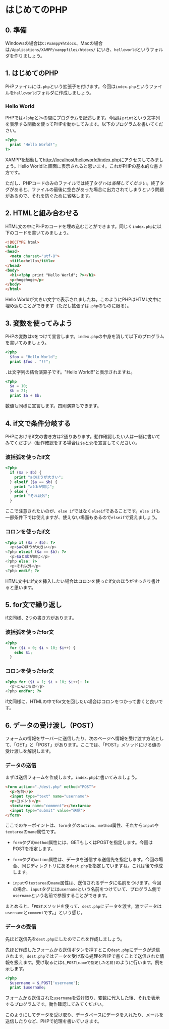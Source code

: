 # はじめてのPHP

## 0. 準備

Windowsの場合は`C:¥xampp¥htdocs`、Macの場合は`/Applications/XAMPP/xamppfiles/htdocs/`
にいき、`helloworld`というフォルダを作りましょう。


## 1. はじめてのPHP

PHPファイルには`.php`という拡張子を付けます。今回は`index.php`というファイルを`helloworld`フォルダに作成しましょう。

### Hello World

PHPでは`<?php`と`?>`の間にプログラムを記述します。今回は`print`という文字列を表示する関数を使ってPHPを動かしてみます。以下のプログラムを書いてください。

```php
<?php
  print "Hello World!";
?>
```

XAMPPを起動して[http://localhost/helloworld/index.php](http://localhost/helloworld/index.php)にアクセスしてみましょう。Hello World!と画面に表示されると思います。これがPHPの基本的な書き方です。

ただし、PHPコードのみのファイルでは終了タグ`?>`は*省略してください*。終了タグがあると、ファイルの最後に空白があった場合に出力されてしまうという問題があるので、それを防ぐために省略します。

## 2. HTMLと組み合わせる

HTML文の中にPHPのコードを埋め込むことができます。同じく`index.php`に以下のコードを書いてみましょう。

```html
<!DOCTYPE html>
<html>
<head>
  <meta charset="utf-8">
  <title>hello</title>
</head>
<body>
  <h1><?php print "Hello World"; ?></h1>
  <p>hogehoge</p>
</body>
</html>
```

Hello Worldが大きい文字で表示されましたね。このようにPHPはHTML文中に埋め込むことができます（ただし拡張子は`.php`のものに限る）。

## 3. 変数を使ってみよう

PHPの変数は`$`をつけて宣言します。`index.php`の中身を消して以下のプログラムを書いてみましょう。

```php
<?php
  $foo = "Hello World";
  print $foo . "!!";
```

`.`は文字列の結合演算子です。"Hello World!!"と表示されますね。

```php
<?php
  $a = 10;
  $b = 21;
  print $a + $b;
```

数値も同様に宣言します。四則演算もできます。

## 4. if文で条件分岐する

PHPにおけるif文の書き方は2通りあります。動作確認したい人は一緒に書いてみてください（動作確認をする場合は`$a`と`$b`を宣言してください）。

### 波括弧を使ったif文

```php
<?php
  if ($a > $b) {
    print "aのほうが大きい";
  } elseif ($a == $b) {
    print "aとbが同じ";
  } else {
    print "それ以外";
  }
```

ここで注意されたいのが、`else if`ではなく`elseif`であることです。`else if`も一部条件下では使えますが、使えない場面もあるので`elseif`で覚えましょう。

### コロンを使ったif文

```php
<?php if ($a > $b): ?>
  <p>$aのほうが大きい</p>
<?php elseif ($a == $b): ?>
  <p>$aと$bが同じ</p>
<?php else: ?>
  <p>それ以外</p>
<?php endif; ?>
```

HTML文中にif文を挿入したい場合はコロンを使ったif文のほうがすっきり書けると思います。

## 5. for文で繰り返し

if文同様、2つの書き方があります。

### 波括弧を使ったfor文

```php
<?php
  for ($i = 0; $i < 10; $i++) {
    echo $i;
  }
```

### コロンを使ったfor文

```php
<?php for ($i = 1; $i < 10; $i++): ?>
  <p>こんにちは</p>
<?php endfor; ?>
```

if文同様に、HTMLの中でfor文を回したい場合はコロンをつかって書くと良いです。

## 6. データの受け渡し（POST）

フォームの情報をサーバーに送信したり、次のページへ情報を受け渡す方法として、「GET」と「POST」があります。ここでは、「POST」メソッドにける値の受け渡しを解説します。

### データの送信

まずは送信フォームを作成します。`index.php`に書いてみましょう。

```html
<form action="./dest.php" method="POST">
  <p>名前</p>
  <input type="text" name="username">
  <p>コメント</p>
  <textarea name="comment"></textarea>
  <input type="submit" value="送信">
</form>
```

ここでのキーポイントは、`form`タグの`action`、`method`属性、それから`input`や`textarea`の`name`属性です。

- `form`タグの`method`属性には、GETもしくはPOSTを指定します。今回はPOSTを指定します。

- `form`タグの`action`属性は、データを送信する送信先を指定します。今回の場合、同じディレクトリにある`dest.php`を指定していますね。これは後で作成します。

- `input`や`textarea`の`name`属性は、送信されるデータに名前をつけます。今回の場合、`input`タグには`username`という名前をつけていて、プログラム側で`username`という名前で参照することができます。

まとめると、「`POST`メソッドを使って、`dest.php`にデータを渡す。渡すデータは`username`と`comment`です。」という感じ。

### データの受信

先ほど送信先を`dest.php`にしたのでこれを作成しましょう。

先ほど作成したフォームから送信ボタンを押すとこの`dest.php`にデータが送信されます。`dest.php`ではデータを受け取る処理をPHPで書くことで送信された情報を扱えます。受け取るには`$_POST[nameで指定した名前]`のように行います。例を示します。

```php
<?php
  $username = $_POST['username'];
  print $username;
```

フォームから送信された`username`を受け取り、変数に代入した後、それを表示するプログラムです。動作確認してみてください。

このようにしてデータを受け取り、データベースにデータを入れたり、メールを送信したりなど、PHPで処理を書いていきます。

